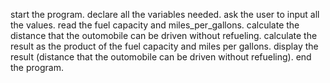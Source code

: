 start the program.
declare all the variables needed.
ask the user to input all the values.
read the fuel capacity and miles_per_gallons.
calculate the distance that the outomobile can be driven without refueling.
calculate the result as the product of the fuel capacity and miles per gallons.
 display the result (distance that the outomobile can be driven without refueling).
 end the program.
 
